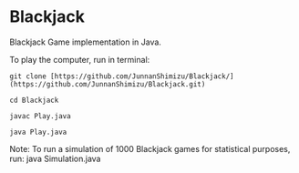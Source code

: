 # Blackjack
Blackjack Game implementation in Java.


To play the computer, run in terminal:

```
git clone [https://github.com/JunnanShimizu/Blackjack/](https://github.com/JunnanShimizu/Blackjack.git)
```
```
cd Blackjack
```
```
javac Play.java
```
```
java Play.java
```
Note: To run a simulation of 1000 Blackjack games for statistical purposes, run: java Simulation.java
